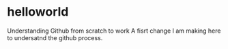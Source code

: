# helloworld
Understanding Github from scratch to work
A fisrt change I am making here to undersatnd the github process.
